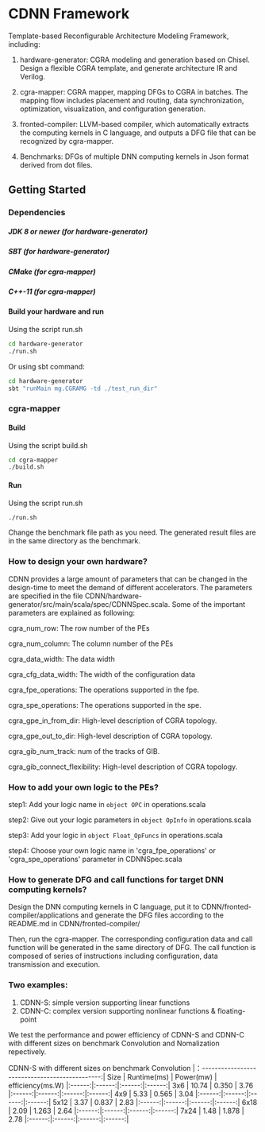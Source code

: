 CDNN Framework
=======================

Template-based Reconfigurable Architecture Modeling Framework, including:

1. hardware-generator: CGRA modeling and generation based on Chisel. Design a flexible CGRA template, and generate architecture IR and Verilog. 

2. cgra-mapper: CGRA mapper, mapping DFGs to CGRA in batches. The mapping flow includes placement and routing, data synchronization, optimization, visualization, and configuration generation.

3. fronted-compiler: LLVM-based compiler, which automatically extracts the computing kernels in C language, and outputs a DFG file that can be recognized by cgra-mapper. 

4. Benchmarks: DFGs of multiple DNN computing kernels in Json format derived from dot files.


## Getting Started


### Dependencies

##### JDK 8 or newer (for hardware-generator)

##### SBT (for hardware-generator)

##### CMake  (for cgra-mapper)

##### C++-11 (for cgra-mapper)

#### Build your hardware and run

Using the script run.sh
```sh
cd hardware-generator
./run.sh
```

Or using sbt command:
```sh
cd hardware-generator
sbt "runMain mg.CGRAMG -td ./test_run_dir"
```

### cgra-mapper

#### Build

Using the script build.sh
```sh
cd cgra-mapper
./build.sh
```

#### Run

Using the script run.sh
```sh
./run.sh
```

Change the benchmark file path as you need.
The generated result files are in the same directory as the benchmark.



### How to design your own hardware?

CDNN provides a large amount of parameters that can be changed in the design-time to meet the demand of different accelerators.
The parameters are specified in the file CDNN/hardware-generator/src/main/scala/spec/CDNNSpec.scala. 
Some of the important parameters are explained as following:

cgra_num_row: The row number of the PEs

cgra_num_column: The column number of the PEs

cgra_data_width: The data width

cgra_cfg_data_width: The width of the configuration data

cgra_fpe_operations: The operations supported in the fpe. 

cgra_spe_operations: The operations supported in the spe. 

cgra_gpe_in_from_dir: High-level description of CGRA topology.

cgra_gpe_out_to_dir: High-level description of CGRA topology.

cgra_gib_num_track: num of the tracks of GIB.

cgra_gib_connect_flexibility: High-level description of CGRA topology.



### How to add your own logic to the PEs?
step1: Add your logic name in ```object OPC``` in operations.scala

step2: Give out your logic parameters in ```object OpInfo``` in operations.scala

step3: Add your logic in ```object Float_OpFuncs``` in operations.scala

step4: Choose your own logic name in 'cgra_fpe_operations' or 'cgra_spe_operations' parameter in CDNNSpec.scala



### How to generate DFG and call functions for target DNN computing kernels?
Design the DNN computing kernels in C language, put it to CDNN/fronted-compiler/applications and generate the DFG files according to the README.md in CDNN/fronted-compiler/

Then, run the cgra-mapper. The corresponding configuration data and call function will be generated in the same directory of DFG. The call function is composed of series of instructions including configuration, data transmission and execution.

### Two examples:
1. CDNN-S: simple version supporting linear functions
2. CDNN-C: complex version supporting nonlinear functions & floating-point

We test the performance and power efficiency of CDNN-S and CDNN-C with different sizes on benchmark Convolution and Nomalization repectively.

CDNN-S with different sizes on benchmark Convolution
|：----------------------------------------------:|
Size	| Runtime(ms)	| Power(mw)	| efficiency(ms.W)
|:------:|:------:|:------:|:------:|
3x6	| 10.74	| 0.350	| 3.76
|:------:|:------:|:------:|:------:|
4x9	| 5.33	| 0.565	| 3.04
|:------:|:------:|:------:|:------:|
5x12	| 3.37	| 0.837	| 2.83
|:------:|:------:|:------:|:------:|
6x18	| 2.09	| 1.263	| 2.64
|:------:|:------:|:------:|:------:|
7x24	| 1.48	| 1.878	| 2.78
|:------:|:------:|:------:|:------:|

